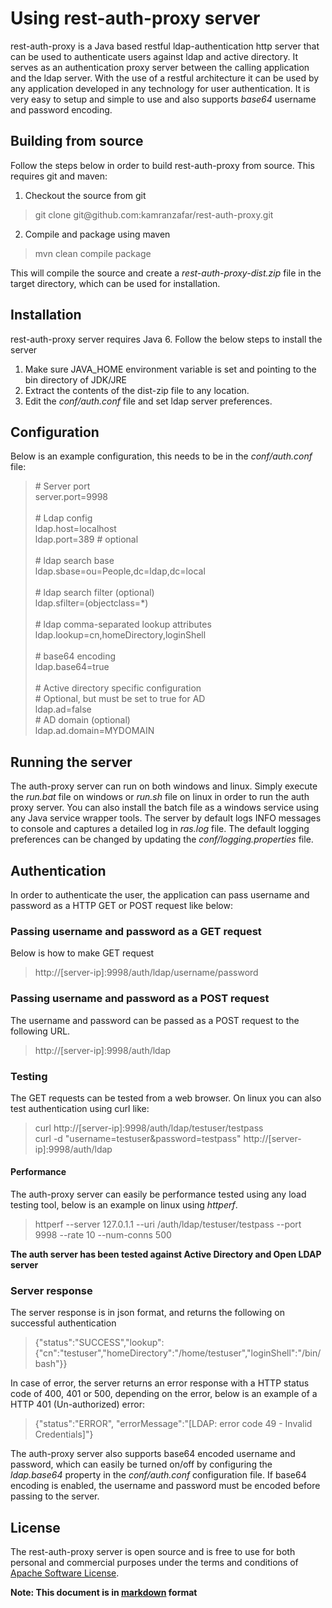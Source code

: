 Using rest-auth-proxy server
============================

rest-auth-proxy is a Java based restful ldap-authentication http server that can be used to authenticate users against ldap and
active directory. It serves as an authentication proxy server between the calling application and the ldap server. 
With the use of a restful architecture it can be used by any application developed in any technology for user authentication. 
It is very easy to setup and simple to use and also supports *base64* username and password encoding.

Building from source
--------------------

Follow the steps below in order to build rest-auth-proxy from source. This requires git and maven:

1. Checkout the source from git
> git clone git&#64;github.com:kamranzafar/rest-auth-proxy.git

2. Compile and package using maven
> mvn clean compile package

This will compile the source and create a *rest-auth-proxy-dist.zip* file in the target directory, which can be used for installation.

Installation
------------

rest-auth-proxy server requires Java 6. Follow the below steps to install the server

1. Make sure JAVA_HOME environment variable is set and pointing to the bin directory of JDK/JRE
2. Extract the contents of the dist-zip file to any location.
3. Edit the *conf/auth.conf* file and set ldap server preferences. 

Configuration
-------------

Below is an example configuration, this needs to be in the *conf/auth.conf* file:

> \# Server port<br />
 server.port=9998<br /><br />
 \# Ldap config<br />
 ldap.host=localhost<br />
 ldap.port=389 \# optional<br /><br />
 \# ldap search base<br />
 ldap.sbase=ou=People,dc=ldap,dc=local<br /><br />
 \# ldap search filter (optional)<br />
 ldap.sfilter=(objectclass=*)<br /><br />
 \# ldap comma-separated lookup attributes<br />
 ldap.lookup=cn,homeDirectory,loginShell<br /><br />
 \# base64 encoding<br />
 ldap.base64=true<br /><br />
 \# Active directory specific configuration<br />
 \# Optional, but must be set to true for AD<br />
 ldap.ad=false<br />
 \# AD domain (optional)<br />
 ldap.ad.domain=MYDOMAIN

Running the server
------------------

The auth-proxy server can run on both windows and linux. Simply execute the *run.bat* file on windows or *run.sh* file on linux
in order to run the auth proxy server. You can also install the batch file as a windows service using any Java service wrapper
tools. The server by default logs INFO messages to console and captures a detailed log in *ras.log* file. The default logging 
preferences can be changed by updating the *conf/logging.properties* file.

Authentication
--------------

In order to authenticate the user, the application can pass username and password as a HTTP GET or POST request like below:

### Passing username and password as a GET request
Below is how to make GET request
> http://\[server-ip\]:9998/auth/ldap/username/password

### Passing username and password as a POST request
The username and password can be passed as a POST request to the following URL.
> http://\[server-ip\]:9998/auth/ldap

### Testing
The GET requests can be tested from a web browser. On linux you can also test authentication using curl like:

> curl http://\[server-ip\]:9998/auth/ldap/testuser/testpass<br />
> curl -d "username=testuser&password=testpass" http://\[server-ip\]:9998/auth/ldap

#### Performance
The auth-proxy server can easily be performance tested using any load testing tool, below is an example on linux using *httperf*.

> httperf --server 127.0.1.1 --uri /auth/ldap/testuser/testpass --port 9998 --rate 10 --num-conns 500

__The auth server has been tested against Active Directory and Open LDAP server__

### Server response
The server response is in json format, and returns the following on successful authentication
> {"status":"SUCCESS","lookup":{"cn":"testuser","homeDirectory":"/home/testuser","loginShell":"/bin/bash"}}

In case of error, the server returns an error response with a HTTP status code of 400, 401 or 500, depending on the error, below is 
an example of a HTTP 401 (Un-authorized) error:
> {"status":"ERROR", "errorMessage":"[LDAP: error code 49 - Invalid Credentials]"}

The auth-proxy server also supports base64 encoded username and password, which can easily be turned on/off by configuring the *ldap.base64* property
in the *conf/auth.conf* configuration file. If base64 encoding is enabled, the username and password must be encoded before passing to the server.

License
-------

The rest-auth-proxy server is open source and is free to use for both personal and commercial purposes under the terms and
conditions of [Apache Software License](http://www.apache.org/licenses/LICENSE-2.0.html "ASL 2.0").

__Note: This document is in [markdown](http://daringfireball.net/projects/markdown "Markdown") format__

